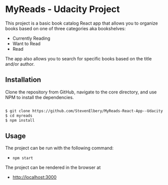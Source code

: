# MyReads - Udacity Project

This project is a basic book catalog React app that allows you to organize books based on one of three categories aka bookshelves:

- Currently Reading
- Want to Read
- Read

The app also allows you to search for specific books based on the title and/or author.

## Installation

Clone the repository from GitHub, navigate to the core directory, and use NPM to install the dependencies.

```bash commands

$ git clone https://github.com/StevenElbery/MyReads-React-App--Udacity
$ cd myreads
$ npm install
```

## Usage

The project can be run with the following command:

- `npm start`

The project can be rendered in the browser at

- [http://localhost:3000](http://localhost:3000)

